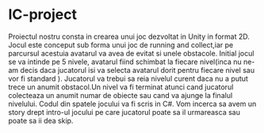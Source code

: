 # IC-project
Proiectul nostru consta in crearea unui joc dezvoltat in Unity in format 2D.
Jocul este conceput sub forma unui joc de running and collect,iar pe parcursul acestuia avatarul va avea de evitat si unele obstacole.
Initial jocul se va intinde pe 5 nivele, avatarul fiind schimbat la fiecare nivel(inca nu ne-am decis daca jucatorul isi va selecta avatarul dorit pentru fiecare nivel sau vor fi standard ).
Jucatorul va trebui sa reia nivelul curent daca nu a putut trece un anumit obstacol.Un nivel va fi terminat atunci cand jucatorul colecteaza un anumit numar de obiecte sau cand va ajunge la finalul nivelului.
Codul din spatele jocului va fi scris in C#.
Vom incerca sa avem un story drept intro-ul jocului pe care jucatorul poate sa il urmareasca sau poate sa ii dea skip.
